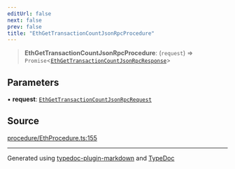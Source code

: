```yaml
---
editUrl: false
next: false
prev: false
title: "EthGetTransactionCountJsonRpcProcedure"
---
```


> **EthGetTransactionCountJsonRpcProcedure**: (`request`) => `Promise`\<[`EthGetTransactionCountJsonRpcResponse`](/generated/type-aliases/ethgettransactioncountjsonrpcresponse/)\>

## Parameters

▪ **request**: [`EthGetTransactionCountJsonRpcRequest`](/generated/type-aliases/ethgettransactioncountjsonrpcrequest/)

## Source

[procedure/EthProcedure.ts:155](https://github.com/evmts/tevm-monorepo/blob/main/vm/api/src/procedure/EthProcedure.ts#L155)

***
Generated using [typedoc-plugin-markdown](https://www.npmjs.com/package/typedoc-plugin-markdown) and [TypeDoc](https://typedoc.org/)
